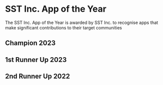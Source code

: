 # SST Inc. App of the Year

The SST Inc. App of the Year is awarded by SST Inc. to recognise apps that make significant contributions to their target communities

## Champion 2023
## 1st Runner Up 2023
## 2nd Runner Up 2022